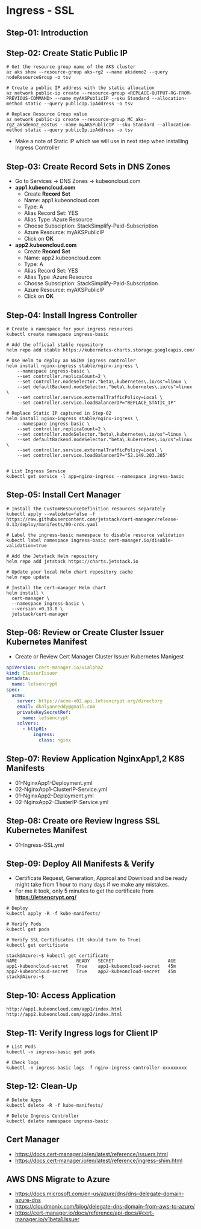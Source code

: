 # Ingress - SSL

## Step-01: Introduction

## Step-02: Create Static Public IP
```
# Get the resource group name of the AKS cluster 
az aks show --resource-group aks-rg2 --name aksdemo2 --query nodeResourceGroup -o tsv

# Create a public IP address with the static allocation
az network public-ip create --resource-group <REPLACE-OUTPUT-RG-FROM-PREVIOUS-COMMAND> --name myAKSPublicIP --sku Standard --allocation-method static --query publicIp.ipAddress -o tsv

# Replace Resource Group value
az network public-ip create --resource-group MC_aks-rg2_aksdemo2_eastus --name myAKSPublicIP --sku Standard --allocation-method static --query publicIp.ipAddress -o tsv
```
- Make a note of Static IP which we will use in next step when installing Ingress Controller

## Step-03: Create Record Sets in DNS Zones
- Go to Services -> DNS Zones -> kubeoncloud.com
- **app1.kubeoncloud.com**
  - Create **Record Set**
  - Name: app1.kubeoncloud.com
  - Type: A
  - Alias Record Set: YES
  - Alias Type :Azure Resource
  - Choose Subsciption: StackSimplify-Paid-Subscription
  - Azure Resource: myAKSPublicIP
  - Click on **OK**
- **app2.kubeoncloud.com**
  - Create **Record Set**
  - Name: app2.kubeoncloud.com
  - Type: A
  - Alias Record Set: YES
  - Alias Type :Azure Resource
  - Choose Subsciption: StackSimplify-Paid-Subscription
  - Azure Resource: myAKSPublicIP
  - Click on **OK**  

## Step-04: Install Ingress Controller
```
# Create a namespace for your ingress resources
kubectl create namespace ingress-basic

# Add the official stable repository
helm repo add stable https://kubernetes-charts.storage.googleapis.com/

# Use Helm to deploy an NGINX ingress controller
helm install nginx-ingress stable/nginx-ingress \
    --namespace ingress-basic \
    --set controller.replicaCount=2 \
    --set controller.nodeSelector."beta\.kubernetes\.io/os"=linux \
    --set defaultBackend.nodeSelector."beta\.kubernetes\.io/os"=linux \
    --set controller.service.externalTrafficPolicy=Local \
    --set controller.service.loadBalancerIP="REPLACE_STATIC_IP" 

# Replace Static IP captured in Step-02
helm install nginx-ingress stable/nginx-ingress \
    --namespace ingress-basic \
    --set controller.replicaCount=2 \
    --set controller.nodeSelector."beta\.kubernetes\.io/os"=linux \
    --set defaultBackend.nodeSelector."beta\.kubernetes\.io/os"=linux \
    --set controller.service.externalTrafficPolicy=Local \
    --set controller.service.loadBalancerIP="52.149.203.205" 


# List Ingress Service
kubectl get service -l app=nginx-ingress --namespace ingress-basic
```


## Step-05: Install Cert Manager
```
# Install the CustomResourceDefinition resources separately
kubectl apply --validate=false -f https://raw.githubusercontent.com/jetstack/cert-manager/release-0.13/deploy/manifests/00-crds.yaml

# Label the ingress-basic namespace to disable resource validation
kubectl label namespace ingress-basic cert-manager.io/disable-validation=true

# Add the Jetstack Helm repository
helm repo add jetstack https://charts.jetstack.io

# Update your local Helm chart repository cache
helm repo update

# Install the cert-manager Helm chart
helm install \
  cert-manager \
  --namespace ingress-basic \
  --version v0.13.0 \
  jetstack/cert-manager
```

## Step-06: Review or Create Cluster Issuer Kubernetes Manifest
- Create or Review Cert Manager Cluster Issuer Kubernetes Manigest
```yml
apiVersion: cert-manager.io/v1alpha2
kind: ClusterIssuer
metadata:
  name: letsencrypt
spec:
  acme:
    server: https://acme-v02.api.letsencrypt.org/directory
    email: dkalyanreddy@gmail.com
    privateKeySecretRef:
      name: letsencrypt
    solvers:
      - http01:
          ingress:
            class: nginx
```

## Step-07: Review Application NginxApp1,2 K8S Manifests
- 01-NginxApp1-Deployment.yml
- 02-NginxApp1-ClusterIP-Service.yml
- 01-NginxApp2-Deployment.yml
- 02-NginxApp2-ClusterIP-Service.yml

## Step-08: Create ore Review Ingress SSL Kubernetes Manifest
- 01-Ingress-SSL.yml

## Step-09: Deploy All Manifests & Verify
- Certificate Request, Generation, Approal and Download and be ready might take from 1 hour to many days if we make any mistakes.
- For me it took, only 5 minutes to get the certificate from **https://letsencrypt.org/**
```
# Deploy
kubectl apply -R -f kube-manifests/

# Verify Pods
kubectl get pods

# Verify SSL Certificates (It should turn to True)
kubectl get certificate
```
```log
stack@Azure:~$ kubectl get certificate
NAME                      READY   SECRET                    AGE
app1-kubeoncloud-secret   True    app1-kubeoncloud-secret   45m
app2-kubeoncloud-secret   True    app2-kubeoncloud-secret   45m
stack@Azure:~$
```

## Step-10: Access Application
```
http://app1.kubeoncloud.com/app1/index.html
http://app2.kubeoncloud.com/app2/index.html
```

## Step-11: Verify Ingress logs for Client IP
```
# List Pods
kubectl -n ingress-basic get pods

# Check logs
kubectl -n ingress-basic logs -f nginx-ingress-controller-xxxxxxxxx
```
## Step-12: Clean-Up
```
# Delete Apps
kubectl delete -R -f kube-manifests/

# Delete Ingress Controller
kubectl delete namespace ingress-basic
```

## Cert Manager
- https://docs.cert-manager.io/en/latest/reference/issuers.html
- https://docs.cert-manager.io/en/latest/reference/ingress-shim.html

## AWS DNS Migrate to Azure
- https://docs.microsoft.com/en-us/azure/dns/dns-delegate-domain-azure-dns
- https://cloudmonix.com/blog/delegate-dns-domain-from-aws-to-azure/
- https://cert-manager.io/docs/reference/api-docs/#cert-manager.io/v1beta1.Issuer
